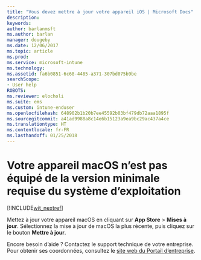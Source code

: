 ```yaml
---
title: "Vous devez mettre à jour votre appareil iOS | Microsoft Docs"
description: 
keywords: 
author: barlanmsft
ms.author: barlan
manager: dougeby
ms.date: 12/06/2017
ms.topic: article
ms.prod: 
ms.service: microsoft-intune
ms.technology: 
ms.assetid: fa6b0851-6c68-4485-a371-307bd075b9be
searchScope:
- User help
ROBOTS: 
ms.reviewer: elocholi
ms.suite: ems
ms.custom: intune-enduser
ms.openlocfilehash: 648902b1b20b7ee45592b03bf479db72aaa1895f
ms.sourcegitcommit: a41ad9988a8c14e6b15123a9ea9bc29ac437a4ce
ms.translationtype: HT
ms.contentlocale: fr-FR
ms.lasthandoff: 01/25/2018
---
```

# <a name="your-macos-device-doesnt-have-the-required-minimum-operating-system-version"></a>Votre appareil macOS n’est pas équipé de la version minimale requise du système d’exploitation

[!INCLUDE[wit_nextref](includes/end-user-os-update-guidance.md)]

Mettez à jour votre appareil macOS en cliquant sur **App Store** > **Mises à jour**. Sélectionnez la mise à jour de macOS la plus récente, puis cliquez sur le bouton **Mettre à jour**.

Encore besoin d’aide ? Contactez le support technique de votre entreprise. Pour obtenir ses coordonnées, consultez le [site web du Portail d’entreprise](https://portal.manage.microsoft.com#HelpDeskDialog).
